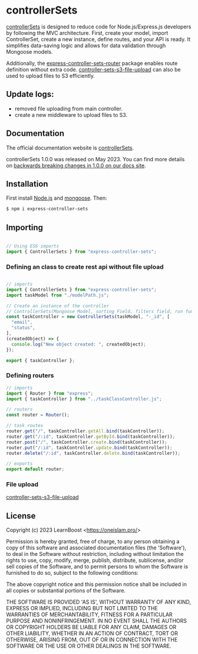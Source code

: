 # controllerSets

[controllerSets](https://oneislam.pro/)  is designed to reduce code for Node.js/Express.js developers by following the MVC architecture. First, create your model, import ControllerSet, create a new instance, define routes, and your API is ready. It simplifies data-saving logic and allows for data validation through Mongoose models.

Additionally, the [express-controller-sets-router](https://www.npmjs.com/package/express-controller-sets-router) package enables route definition without extra code. [controller-sets-s3-file-upload](https://www.npmjs.com/package/controller-sets-s3-file-upload) can also be used to upload files to S3 efficiently.


## Update logs:
* removed file uploading from main controller.
* create a new middleware to upload files to S3.


## Documentation

The official documentation website is [controllerSets](https://oneislam.pro/).

controllerSets 1.0.0 was released on May 2023. You can find more details on [backwards breaking changes in 1.0.0 on our docs site](https://oneislam.pro/).

## Installation

First install [Node.js](http://nodejs.org/) and [mongoose](https://www.mongodb.org/downloads). Then:

```sh
$ npm i express-controller-sets
```

## Importing

```javascript

// Using ES6 imports
import { ControllerSets } from "express-controller-sets";
```

### Defining an class to create rest api without file upload

```js

// imports
import { ControllerSets } from "express-controller-sets";
import taskModel from "./modelPath.js";

// Create an instance of the controller
// ControllerSets(Mongoose Model, sorting Field, filters field, run function after save data)
const taskController = new ControllerSets(taskModel, "-_id", [
  "email",
  "status",
],
(createdObject) => {
  console.log("New object created: ", createdObject);
});

export { taskController };

```

### Defining routers
```js
// imports
import { Router } from "express";
import { taskController } from "../taskClassController.js";

// routers
const router = Router();

// task routes
router.get("/", taskController.getAll.bind(taskController));
router.get("/:id", taskController.getById.bind(taskController));
router.post("/", taskController.create.bind(taskController));
router.put("/:id", taskController.update.bind(taskController));
router.delete("/:id", taskController.delete.bind(taskController));

// exports
export default router;


```

### File upload 
[controller-sets-s3-file-upload](https://www.npmjs.com/package/controller-sets-s3-file-upload)



## License

Copyright (c) 2023 LearnBoost &lt;https://oneislam.pro/&gt;

Permission is hereby granted, free of charge, to any person obtaining
a copy of this software and associated documentation files (the
'Software'), to deal in the Software without restriction, including
without limitation the rights to use, copy, modify, merge, publish,
distribute, sublicense, and/or sell copies of the Software, and to
permit persons to whom the Software is furnished to do so, subject to
the following conditions:

The above copyright notice and this permission notice shall be
included in all copies or substantial portions of the Software.

THE SOFTWARE IS PROVIDED 'AS IS', WITHOUT WARRANTY OF ANY KIND,
EXPRESS OR IMPLIED, INCLUDING BUT NOT LIMITED TO THE WARRANTIES OF
MERCHANTABILITY, FITNESS FOR A PARTICULAR PURPOSE AND NONINFRINGEMENT.
IN NO EVENT SHALL THE AUTHORS OR COPYRIGHT HOLDERS BE LIABLE FOR ANY
CLAIM, DAMAGES OR OTHER LIABILITY, WHETHER IN AN ACTION OF CONTRACT,
TORT OR OTHERWISE, ARISING FROM, OUT OF OR IN CONNECTION WITH THE
SOFTWARE OR THE USE OR OTHER DEALINGS IN THE SOFTWARE.
